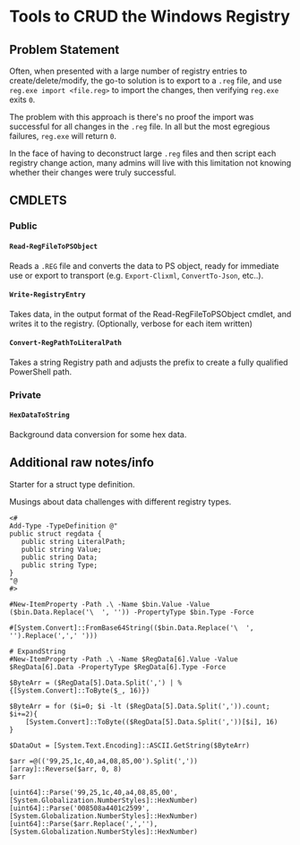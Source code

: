 # Tools to CRUD the Windows Registry
## Problem Statement
Often, when presented with a large number of registry entries to create/delete/modify, the go-to solution is to export to a `.reg` file, and use `reg.exe import <file.reg>` to import the changes, then verifying `reg.exe` exits `0`.

The problem with this approach is there's no proof the import was successful for all changes in the `.reg` file. In all but the most egregious failures, `reg.exe` will return `0`.

In the face of having to deconstruct large `.reg` files and then script each registry change action, many admins will live with this limitation not knowing whether their changes were truly successful.

## CMDLETS
### Public
#### `Read-RegFileToPSObject`
Reads a `.REG` file and converts the data to PS object, ready for immediate use or export to transport (e.g. `Export-Clixml`, `ConvertTo-Json`, etc..).

#### `Write-RegistryEntry`
Takes data, in the output format of the Read-RegFileToPSObject cmdlet, and writes it to the registry. (Optionally, verbose for each item written)

#### `Convert-RegPathToLiteralPath`
Takes a string Registry path and adjusts the prefix to create a fully qualified PowerShell path.

### Private
#### `HexDataToString`
Background data conversion for some hex data.  

## Additional raw notes/info
Starter for a struct type definition.  

Musings about data challenges with different registry types.  

```
<# 
Add-Type -TypeDefinition @"
public struct regdata {
   public string LiteralPath;
   public string Value;
   public string Data;
   public string Type;
}
"@
#>

#New-ItemProperty -Path .\ -Name $bin.Value -Value ($bin.Data.Replace('\  ', '')) -PropertyType $bin.Type -Force

#[System.Convert]::FromBase64String(($bin.Data.Replace('\  ', '').Replace(',',' ')))

# ExpandString
#New-ItemProperty -Path .\ -Name $RegData[6].Value -Value $RegData[6].Data -PropertyType $RegData[6].Type -Force

$ByteArr = ($RegData[5].Data.Split(',') | %{[System.Convert]::ToByte($_, 16)})

$ByteArr = for ($i=0; $i -lt ($RegData[5].Data.Split(',')).count; $i+=2){
    [System.Convert]::ToByte(($RegData[5].Data.Split(','))[$i], 16)
}

$DataOut = [System.Text.Encoding]::ASCII.GetString($ByteArr)

$arr =@(('99,25,1c,40,a4,08,85,00').Split(','))
[array]::Reverse($arr, 0, 8)
$arr

[uint64]::Parse('99,25,1c,40,a4,08,85,00', [System.Globalization.NumberStyles]::HexNumber)
[uint64]::Parse('008508a4401c2599', [System.Globalization.NumberStyles]::HexNumber)
[uint64]::Parse($arr.Replace(',',''), [System.Globalization.NumberStyles]::HexNumber)
```

